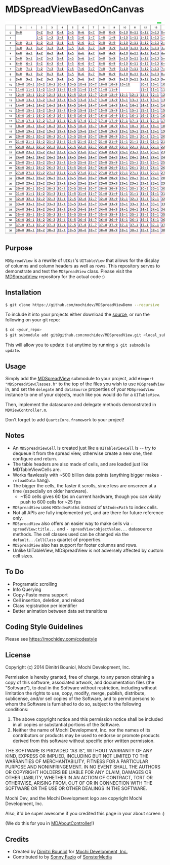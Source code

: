 MDSpreadViewBasedOnCanvas
=================

![Screenshot](https://github.com/pheecian/MDSpreadViewBasedOnCanvas/raw/master/Artwork/IMG_0002.PNG)

Purpose
-------

`MDSpreadView` is a rewrite of `UIKit`'s `UITableView` that allows for the display
of columns and column headers as well as rows. This repository serves to 
demonstrate and test the `MDSpreadView` class. Please visit the
[MDSpreadView](https://github.com/mochidev/MDSpreadView) repository for the 
actual code :)

Installation
------------

```bash
$ git clone https://github.com/mochidev/MDSpreadViewDemo --recursive
```

To include it into your projects either download the
[source](https://github.com/mochidev/MDSpreadView), or run the following
on your git repo:

```bash
$ cd <your_repo>
$ git submodule add git@github.com:mochidev/MDSpreadView.git <local_subpath>/MDSpreadView
```

This will allow you to update it at anytime by running `$ git submodule update`.

Usage
-----

Simply add the
[MDSpreadView](https://github.com/mochidev/MDSpreadView) submodule to
your project, add `#import "MDSpreadViewClasses.h"` to the top of the files you 
wish to use `MDSpreadView` in, and set the `delegate` and `dataSource` properties
of your `MDSpreadView` instance to one of your objects, much like you would do 
for a `UITableView`.

Then, implement the datasource and delegate methods demonstrated in `MDViewController.m`.

Don't forget to add `QuartzCore.framework` to your project!

Notes
-----

 - An `MDSpreadViewCell` is created just like a `UITableViewCell` is -- try to 
 dequeue it from the spread view, otherwise create a new one, then 
 configure and return.
 - The table headers are also made of cells, and are loaded just like 
 MDTableViewCells are.
 - Works flawlessly with ~500 billion data points (anything bigger makes `- reloadData` hang).
 - The bigger the cells, the faster it scrolls, since less are onscreen at a 
 time (especially on older hardware).
   - ~150 cells gives 60 fps on current hardware, though you can viably push to 600 cells for ~25 fps
 - `MDSpreadView` uses `MDIndexPath`s *instead* of `NSIndexPath` to index cells.
 - Not all APIs are fully implemented yet, and are there for future reference only.
 - `MDSpreadView` also offers an easier way to make cells via `- spreadView:title...`
 and `- spreadView:objectValue...` datasource methods. The cell classes used can be
 changed via the `default...CellClass` quartet of properties.
 - `MDSpreadView` also has support for footer columns and rows.
 - Unlike UITableView, MDSpreadView is not adversely affected by custom cell sizes.

To Do
-----

 - Programatic scrolling
 - Info Querying
 - Copy-Paste menu support
 - Cell insertion, deletion, and reload
 - Class registration per identifier
 - Better animation between data set transitions

Coding Style Guidelines
-----------------------

Please see https://mochidev.com/codestyle

License
-------

Copyright (c) 2014 Dimitri Bouniol, Mochi Development, Inc.

Permission is hereby granted, free of charge, to any person obtaining a copy
of this software, associated artwork, and documentation files (the "Software"),
to deal in the Software without restriction, including without limitation the
rights to use, copy, modify, merge, publish, distribute, sublicense, and/or
sell copies of the Software, and to permit persons to whom the Software is
furnished to do so, subject to the following conditions:

1. The above copyright notice and this permission notice shall be included in
 all copies or substantial portions of the Software.
2. Neither the name of Mochi Development, Inc. nor the names of its
 contributors or products may be used to endorse or promote products
 derived from this software without specific prior written permission.

THE SOFTWARE IS PROVIDED "AS IS", WITHOUT WARRANTY OF ANY KIND, EXPRESS OR
IMPLIED, INCLUDING BUT NOT LIMITED TO THE WARRANTIES OF MERCHANTABILITY,
FITNESS FOR A PARTICULAR PURPOSE AND NONINFRINGEMENT. IN NO EVENT SHALL THE
AUTHORS OR COPYRIGHT HOLDERS BE LIABLE FOR ANY CLAIM, DAMAGES OR OTHER
LIABILITY, WHETHER IN AN ACTION OF CONTRACT, TORT OR OTHERWISE, ARISING FROM,
OUT OF OR IN CONNECTION WITH THE SOFTWARE OR THE USE OR OTHER DEALINGS IN
THE SOFTWARE.

Mochi Dev, and the Mochi Development logo are copyright Mochi Development, Inc.

Also, it'd be super awesome if you credited this page in your about screen :)

(We do this for you in [MDAboutController](https://github.com/mochidev/MDAboutControllerDemo)!)

Credits
-------

- Created by [Dimitri Bouniol](http://twitter.com/dimitribouniol) for [Mochi Development, Inc.](http://mochidev.com/)
- Contributed to by [Sonny Fazio](https://github.com/sonnyfazio) of [SonsterMedia](https://sonstermedia.com)
